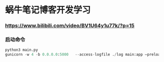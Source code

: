 # 蜗牛笔记博客开发学习

### https://www.bilibili.com/video/BV1U64y1u77k/?p=15

### 启动命令
```python
python3 main.py
gunicorn -w 4 -b 0.0.0.0:5000   --access-logfile ./log main:app –preload
```